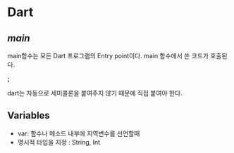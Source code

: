 # Dart

## _main_

main함수는 모든 Dart 프로그램의 Entry point이다.
main 함수에서 쓴 코드가 호출된다.

**;**

dart는 자동으로 세미콜론을 붙여주지 않기 때문에 직접 붙여야 한다.

## Variables

- var: 함수나 메소드 내부에 지역변수를 선언할때
- 명시적 타입을 지정 : String, Int
